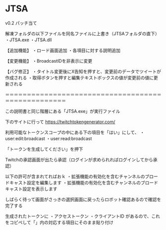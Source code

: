 # JTSA

v0.2 パッチ当て

解凍フォルダの以下ファイルを同名ファイルに上書き（JTSAフォルダの直下）
・JTSA.exe
・JTSA.dll


【追加機能】
・ロード画面追加
・各項目に対する説明追加

【変更機能】
・BroadcastIDを非表示に変更

【バグ修正】
・タイトル変更後にX告知を押すと、変更前のデータでツイートが作成される
・取得ボタンを押すと編集テキストボックスの値が変更前の値に更新される


＝＝＝＝＝＝＝＝＝＝＝＝＝＝＝＝＝＝＝＝＝＝＝＝＝＝＝＝＝＝＝＝＝＝＝＝＝＝＝＝＝＝＝＝＝＝＝＝＝＝

この説明書と同じ階層にある「JTSA.exe」が実行ファイル

下のサイトに行って
https://twitchtokengenerator.com/

利用可能なトークンスコープの中にある下の項目を「はい」にして、
・user:edit:broadcast
・user:read:broadcast

「トークンを生成してください」を押下

Twitchの承認画面が出たら承認（ログインが求められればログインしてから承認）

以下の許可が含まれてればおｋ
・拡張機能の有効化を含むチャンネルのブロードキャスト設定を編集します
・拡張機能の有効化を含むチャンネルのブロードキャスト設定を表示します

しばらく待って画面がさっきの選択画面に戻ったらロボット確認あるので確認を完了する

生成されたトークンに
・アクセストークン
・クライアントID
があるので、これをコピペして「」内の対応する項目にそのまま貼り付け